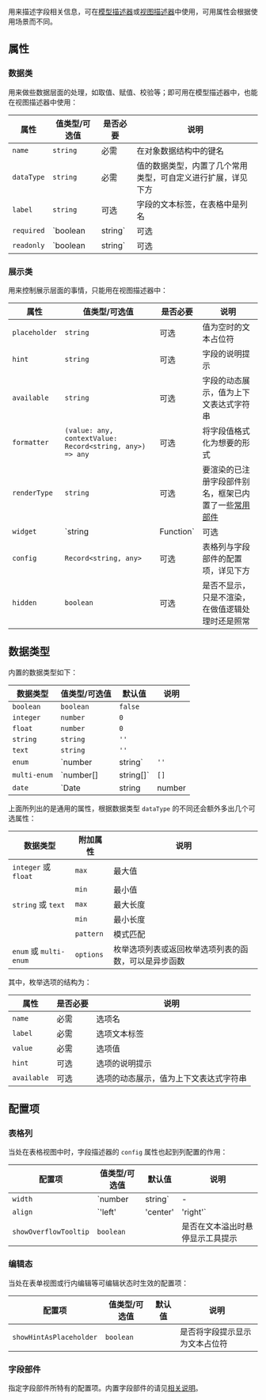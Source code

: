用来描述字段相关信息，可在[模型描述器](/descriptors/model-descriptor/)或[视图描述器](/descriptors/view-descriptor/)中使用，可用属性会根据使用场景而不同。

## 属性

### 数据类

用来做些数据层面的处理，如取值、赋值、校验等；即可用在模型描述器中，也能在视图描述器中使用：

| 属性 | 值类型/可选值 | 是否必要 | 说明 |
| --- | --- | --- | --- |
| `name` | `string` | 必需 | 在对象数据结构中的键名 |
| `dataType` | `string` | 必需 | 值的数据类型，内置了几个常用类型，可自定义进行扩展，详见下方 |
| `label` | `string` | 可选 | 字段的文本标签，在表格中是列名 |
| `required` | `boolean | string` | 可选 | 是否必填，值可以是布尔型也可以是上下文表达式字符串（表达式字符串仅在视图描述器中可用） |
| `readonly` | `boolean | string` | 可选 | 是否只读，值可以是布尔型也可以是上下文表达式字符串（表达式字符串仅在视图描述器中可用） |

### 展示类

用来控制展示层面的事情，只能用在视图描述器中：

| 属性 | 值类型/可选值 | 是否必要 | 说明 |
| --- | --- | --- | --- |
| `placeholder` | `string` | 可选 | 值为空时的文本占位符 |
| `hint` | `string` | 可选 | 字段的说明提示 |
| `available` | `string` | 可选 | 字段的动态展示，值为上下文表达式字符串 |
| `formatter` | `(value: any, contextValue: Record<string, any>) => any` | 可选 | 将字段值格式化为想要的形式 |
| `renderType` | `string` | 可选 | 要渲染的已注册字段部件别名，框架已内置了一些[常用部件](/api/) |
| `widget` | `string | Function` | 可选 | 模块级或视图级的自定义字段部件 |
| `config` | `Record<string, any>` | 可选 | 表格列与字段部件的配置项，详见下方 |
| `hidden` | `boolean` | 可选 | 是否不显示，只是不渲染，在做值逻辑处理时还是照常 |

## 数据类型

内置的数据类型如下：

| 数据类型 | 值类型/可选值 | 默认值 | 说明 |
| --- | --- | --- | --- |
| `boolean` | `boolean` | `false` |  |
| `integer` | `number` | `0` |  |
| `float` | `number` | `0` |  |
| `string` | `string` | `''` |  |
| `text` | `string` | `''` |  |
| `enum` | `number | string` | `''` |  |
| `multi-enum` | `number[] | string[]` | `[]` |  |
| `date` | `Date | string | number | (Date | string | number)[]` | `''` |  |

上面所列出的是通用的属性，根据数据类型 `dataType` 的不同还会额外多出几个可选属性：

| 数据类型 | 附加属性 | 说明 |
| --- | --- | --- |
| `integer` 或 `float` | `max` | 最大值 |
|  | `min` | 最小值 |
| `string` 或 `text` | `max` | 最大长度 |
|  | `min` | 最小长度 |
|  | `pattern` | 模式匹配 |
| `enum` 或 `multi-enum` | `options` | 枚举选项列表或返回枚举选项列表的函数，可以是异步函数 |

其中，枚举选项的结构为：

| 属性 | 是否必要 | 说明 |
| --- | --- | --- |
| `name` | 必需 | 选项名 |
| `label` | 必需 | 选项文本标签 |
| `value` | 必需 | 选项值 |
| `hint` | 可选 | 选项的说明提示 |
| `available` | 可选 | 选项的动态展示，值为上下文表达式字符串 |

## 配置项

### 表格列

当处在表格视图中时，字段描述器的 `config`  属性也起到列配置的作用：

| 配置项 | 值类型/可选值 | 默认值 | 说明 |
| --- | --- | --- | --- |
| `width` | `number | string` | - | 列宽 |
| `align` | `'left' | 'center' | 'right'` | - | 文本对齐方式 |
| `showOverflowTooltip` | `boolean` |  | 是否在文本溢出时悬停显示工具提示 |

### 编辑态

当处在表单视图或行内编辑等可编辑状态时生效的配置项：

| 配置项 | 值类型/可选值 | 默认值 | 说明 |
| --- | --- | --- | --- |
| `showHintAsPlaceholder` | `boolean` |  | 是否将字段提示显示为文本占位符 |

### 字段部件

指定字段部件所特有的配置项。内置字段部件的请见[相关说明](/api/)。
